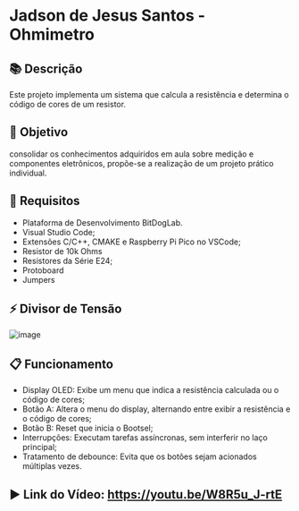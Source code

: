 # Jadson de Jesus Santos - Ohmimetro

## 📚 Descrição

Este projeto implementa um sistema que calcula a resistência e determina o código de cores de um resistor.

## 🎯 Objetivo

consolidar os conhecimentos adquiridos em aula sobre medição e componentes eletrônicos, propõe-se a realização de um projeto prático individual.

## 📑 Requisitos

- Plataforma de Desenvolvimento BitDogLab.
- Visual Studio Code;
- Extensões C/C++, CMAKE e Raspberry Pi Pico no VSCode;
- Resistor de 10k Ohms
- Resistores da Série E24;
- Protoboard
- Jumpers

## ⚡ Divisor de Tensão

![image](https://github.com/user-attachments/assets/b5ba4068-6f50-42a4-a2e5-dd3cb1a1eb9f)


## 📋 Funcionamento



- Display OLED: Exibe um menu que indica a resistência calculada ou o código de cores;
- Botão A: Altera o menu do display, alternando entre exibir a resistência e o código de cores;
- Botão B: Reset que inicia o Bootsel;
- Interrupções: Executam tarefas assíncronas, sem interferir no laço principal;
- Tratamento de debounce: Evita que os botões sejam acionados múltiplas vezes.

## ▶️ Link do Vídeo: https://youtu.be/W8R5u_J-rtE
